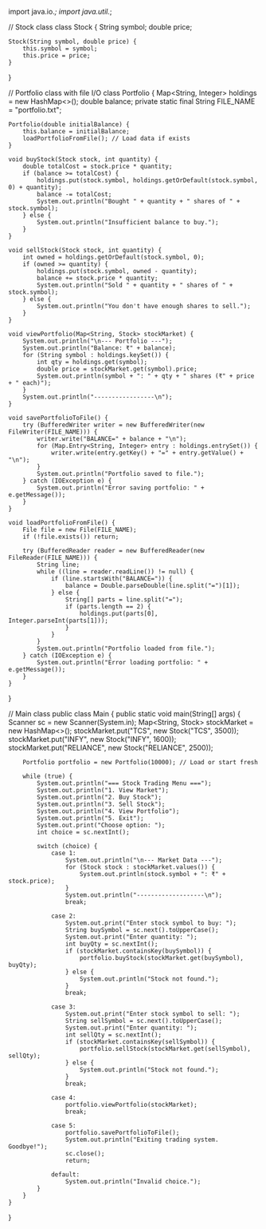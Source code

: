 import java.io.*;
import java.util.*;

// Stock class
class Stock {
    String symbol;
    double price;

    Stock(String symbol, double price) {
        this.symbol = symbol;
        this.price = price;
    }
}

// Portfolio class with file I/O
class Portfolio {
    Map<String, Integer> holdings = new HashMap<>();
    double balance;
    private static final String FILE_NAME = "portfolio.txt";

    Portfolio(double initialBalance) {
        this.balance = initialBalance;
        loadPortfolioFromFile(); // Load data if exists
    }

    void buyStock(Stock stock, int quantity) {
        double totalCost = stock.price * quantity;
        if (balance >= totalCost) {
            holdings.put(stock.symbol, holdings.getOrDefault(stock.symbol, 0) + quantity);
            balance -= totalCost;
            System.out.println("Bought " + quantity + " shares of " + stock.symbol);
        } else {
            System.out.println("Insufficient balance to buy.");
        }
    }

    void sellStock(Stock stock, int quantity) {
        int owned = holdings.getOrDefault(stock.symbol, 0);
        if (owned >= quantity) {
            holdings.put(stock.symbol, owned - quantity);
            balance += stock.price * quantity;
            System.out.println("Sold " + quantity + " shares of " + stock.symbol);
        } else {
            System.out.println("You don't have enough shares to sell.");
        }
    }

    void viewPortfolio(Map<String, Stock> stockMarket) {
        System.out.println("\n--- Portfolio ---");
        System.out.println("Balance: ₹" + balance);
        for (String symbol : holdings.keySet()) {
            int qty = holdings.get(symbol);
            double price = stockMarket.get(symbol).price;
            System.out.println(symbol + ": " + qty + " shares (₹" + price + " each)");
        }
        System.out.println("-----------------\n");
    }

    void savePortfolioToFile() {
        try (BufferedWriter writer = new BufferedWriter(new FileWriter(FILE_NAME))) {
            writer.write("BALANCE=" + balance + "\n");
            for (Map.Entry<String, Integer> entry : holdings.entrySet()) {
                writer.write(entry.getKey() + "=" + entry.getValue() + "\n");
            }
            System.out.println("Portfolio saved to file.");
        } catch (IOException e) {
            System.out.println("Error saving portfolio: " + e.getMessage());
        }
    }

    void loadPortfolioFromFile() {
        File file = new File(FILE_NAME);
        if (!file.exists()) return;

        try (BufferedReader reader = new BufferedReader(new FileReader(FILE_NAME))) {
            String line;
            while ((line = reader.readLine()) != null) {
                if (line.startsWith("BALANCE=")) {
                    balance = Double.parseDouble(line.split("=")[1]);
                } else {
                    String[] parts = line.split("=");
                    if (parts.length == 2) {
                        holdings.put(parts[0], Integer.parseInt(parts[1]));
                    }
                }
            }
            System.out.println("Portfolio loaded from file.");
        } catch (IOException e) {
            System.out.println("Error loading portfolio: " + e.getMessage());
        }
    }
}

// Main class
public class Main {
    public static void main(String[] args) {
        Scanner sc = new Scanner(System.in);
        Map<String, Stock> stockMarket = new HashMap<>();
        stockMarket.put("TCS", new Stock("TCS", 3500));
        stockMarket.put("INFY", new Stock("INFY", 1600));
        stockMarket.put("RELIANCE", new Stock("RELIANCE", 2500));

        Portfolio portfolio = new Portfolio(10000); // Load or start fresh

        while (true) {
            System.out.println("=== Stock Trading Menu ===");
            System.out.println("1. View Market");
            System.out.println("2. Buy Stock");
            System.out.println("3. Sell Stock");
            System.out.println("4. View Portfolio");
            System.out.println("5. Exit");
            System.out.print("Choose option: ");
            int choice = sc.nextInt();

            switch (choice) {
                case 1:
                    System.out.println("\n--- Market Data ---");
                    for (Stock stock : stockMarket.values()) {
                        System.out.println(stock.symbol + ": ₹" + stock.price);
                    }
                    System.out.println("-------------------\n");
                    break;

                case 2:
                    System.out.print("Enter stock symbol to buy: ");
                    String buySymbol = sc.next().toUpperCase();
                    System.out.print("Enter quantity: ");
                    int buyQty = sc.nextInt();
                    if (stockMarket.containsKey(buySymbol)) {
                        portfolio.buyStock(stockMarket.get(buySymbol), buyQty);
                    } else {
                        System.out.println("Stock not found.");
                    }
                    break;

                case 3:
                    System.out.print("Enter stock symbol to sell: ");
                    String sellSymbol = sc.next().toUpperCase();
                    System.out.print("Enter quantity: ");
                    int sellQty = sc.nextInt();
                    if (stockMarket.containsKey(sellSymbol)) {
                        portfolio.sellStock(stockMarket.get(sellSymbol), sellQty);
                    } else {
                        System.out.println("Stock not found.");
                    }
                    break;

                case 4:
                    portfolio.viewPortfolio(stockMarket);
                    break;

                case 5:
                    portfolio.savePortfolioToFile();
                    System.out.println("Exiting trading system. Goodbye!");
                    sc.close();
                    return;

                default:
                    System.out.println("Invalid choice.");
            }
        }
    }
}
